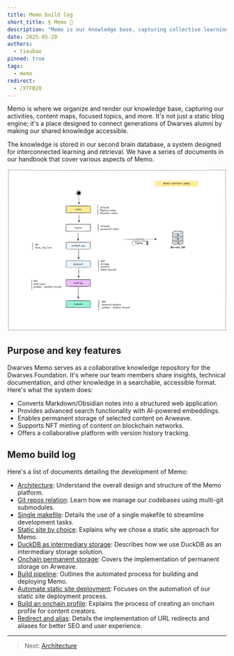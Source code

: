 ```yaml
---
title: Memo build log
short_title: § Memo 📝
description: "Memo is our knowledge base, capturing collective learnings and activities. This build log documents the technical journey of creating and maintaining the platform."
date: 2025-05-20
authors:
  - tieubao
pinned: true
tags:
  - memo
redirect:
  - /XTFB2Q
---
```


Memo is where we organize and render our knowledge base, capturing our activities, content maps, focused topics, and more. It's not just a static blog engine; it's a place designed to connect generations of Dwarves alumni by making our shared knowledge accessible.

The knowledge is stored in our second brain database, a system designed for interconnected learning and retrieval. We have a series of documents in our handbook that cover various aspects of Memo.

![](assets/content-level.png)

## Purpose and key features

Dwarves Memo serves as a collaborative knowledge repository for the Dwarves Foundation. It's where our team members share insights, technical documentation, and other knowledge in a searchable, accessible format. Here's what the system does:

- Converts Markdown/Obsidian notes into a structured web application.
- Provides advanced search functionality with AI-powered embeddings.
- Enables permanent storage of selected content on Arweave.
- Supports NFT minting of content on blockchain networks.
- Offers a collaborative platform with version history tracking.

## Memo build log

Here's a list of documents detailing the development of Memo:

- [Architecture](memo-architecture.md): Understand the overall design and structure of the Memo platform.
- [Git repos relation](multi-git-submodules.md): Learn how we manage our codebases using multi-git submodules.
- [Single makefile](single-makefile.md): Details the use of a single makefile to streamline development tasks.
- [Static site by choice](static-site-by-choice.md): Explains why we chose a static site approach for Memo.
- [DuckDB as intermediary storage](duckdb-as-intermediary-storage.md): Describes how we use DuckDB as an intermediary storage solution.
- [Onchain permanent storage](onchain-permanent-storage.md): Covers the implementation of permanent storage on Arweave.
- [Build pipeline](build-pipeline.md): Outlines the automated process for building and deploying Memo.
- [Automate static site deployment](deployment.md): Focuses on the automation of our static site deployment process.
- [Build an onchain profile](onchain-profile.md): Explains the process of creating an onchain profile for content creators.
- [Redirect and alias](redirect-and-alias.md): Details the implementation of URL redirects and aliases for better SEO and user experience.

---

> Next: [Architecture](memo-architecture.md)
